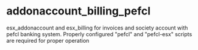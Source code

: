 # addonaccount_billing_pefcl
esx_addonaccount and esx_billing  for invoices and society account with pefcl banking system.
Properly configured "pefcl" and "pefcl-esx" scripts are required for proper operation
